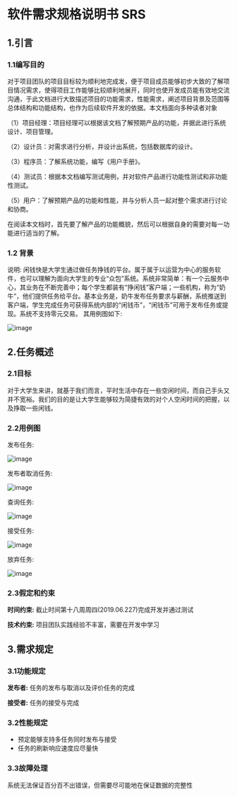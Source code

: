 # 软件需求规格说明书 SRS

## 1.引言

### 1.1编写目的

对于项目团队的项目目标较为顺利地完成发，便于项目成员能够初步大致的了解项目情况需求，使得项目工作能够比较顺利地展开，同时也使开发成员能有效地交流沟通，于此文档进行大致描述项目的功能需求，性能需求，阐述项目背景及范围等总体结构和功能结构，也作为后续软件开发的依据。本文档面向多种读者对象

（1）项目经理：项目经理可以根据该文档了解预期产品的功能，并据此进行系统设计、项目管理。

（2）设计员：对需求进行分析，并设计出系统，包括数据库的设计。

（3）程序员：了解系统功能，编写《用户手册》。

（4）测试员：根据本文档编写测试用例，并对软件产品进行功能性测试和非功能性测试。

（5）用户：了解预期产品的功能和性能，并与分析人员一起对整个需求进行讨论和协商。

在阅读本文档时，首先要了解产品的功能概貌，然后可以根据自身的需要对每一功能进行适当的了解。

### 1.2 背景
说明: 闲钱快是大学生通过做任务挣钱的平台。属于属于以运营为中心的服务软件，也可以理解为面向大学生的专业“众包”系统。系统非常简单：有一个云服务中心，其业务在不断完善中；每个学生都装有“挣闲钱”客户端；一些机构，称为“奶牛”，他们提供任务给平台。基本业务是，奶牛发布任务要求与薪酬，系统推送到客户端，学生完成任务可获得系统内部的“闲钱币”，“闲钱币”可用于发布任务或提现。系统不支持零元交易。
其用例图如下:

![image](领域模型.jpg)
 

## 2.任务概述
### 2.1目标
对于大学生来讲，就基于我们而言，平时生活中存在一些空闲时间，而自己手头又并不宽裕。我们的目的是让大学生能够较为简捷有效的对个人空闲时间的把握，以及挣取一些闲钱。
### 2.2用例图

发布任务:

![image](发布任务.jpg)

发布者取消任务:

![image](取消任务.jpg)

查询任务:

![image](查询任务.jpg)

接受任务:

![image](接受任务.jpg)

放弃任务:

![image](放弃任务.jpg)


### 2.3假定和约束

**时间约束:** 截止时间第十八周周四(2019.06.227)完成开发并通过测试

**技术约束:** 项目团队实践经验不丰富，需要在开发中学习

## 3.需求规定

### 3.1功能规定

**发布者:** 任务的发布与取消以及评价任务的完成

**接受者:** 任务的接受与完成

### 3.2性能规定

- 预定能够支持多任务同时发布与接受
- 任务的刷新响应速度应尽量快

### 3.3故障处理

系统无法保证百分百不出错误，但需要尽可能地在保证数据的完整性
